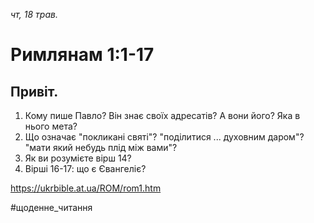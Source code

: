 
_чт, 18 трав._

# Римлянам 1:1-17

## Привіт.
1. Кому пише Павло? Він знає своїх адресатів? А вони його? Яка в нього мета?
2. Що означає "покликані святі"? "поділитися ... духовним даром"? "мати який небудь плід між вами"?
3. Як ви розумієте вірш 14?
4. Вірші 16-17: що є Євангеліє?

https://ukrbible.at.ua/ROM/rom1.htm 

#щоденне_читання
